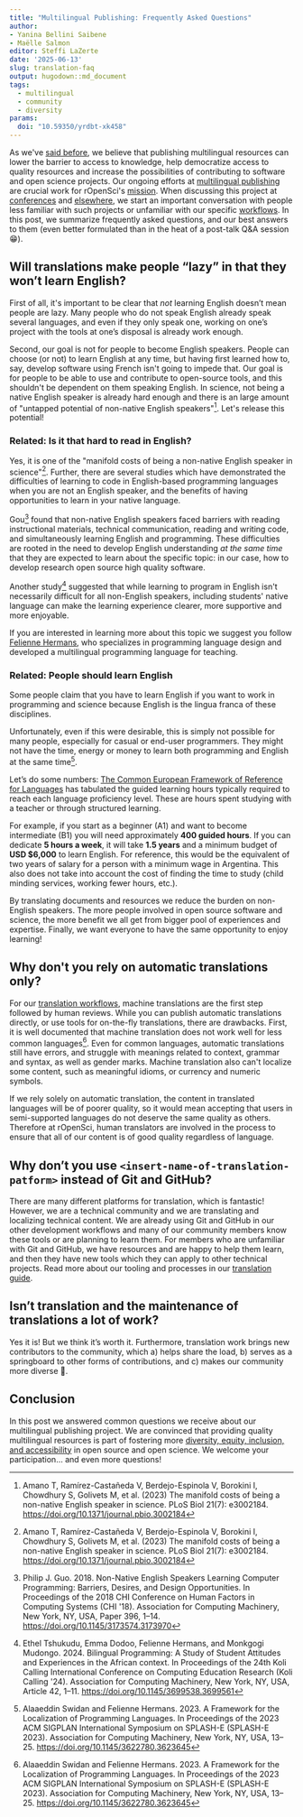 ```yaml
---
title: "Multilingual Publishing: Frequently Asked Questions"
author: 
- Yanina Bellini Saibene
- Maëlle Salmon
editor: Steffi LaZerte
date: '2025-06-13'
slug: translation-faq
output: hugodown::md_document
tags:
  - multilingual
  - community
  - diversity
params:
  doi: "10.59350/yrdbt-xk458"
---
```


As we've [said before](/multilingual-publishing), we believe that publishing multilingual resources can lower the barrier to access to knowledge, help democratize access to quality resources and increase the possibilities of contributing to software and open science projects.
Our ongoing efforts at [multilingual publishing](/multilingual-publishing) are crucial work for rOpenSci's [mission](/about).
When discussing this project at [conferences](/talks-papers/) and [elsewhere](/commcalls/nov2023-multilingual/), we start an important conversation with people less familiar with such projects or unfamiliar with our specific [workflows](https://translationguide.ropensci.org/).
In this post, we summarize frequently asked questions, and our best answers to them (even better formulated than in the heat of a post-talk Q&A session :grin:).

## Will translations make people “lazy” in that they won’t learn English?

First of all, it's important to be clear that *not* learning English doesn’t mean people are lazy. 
Many people who do not speak English already speak several languages, and even if they only speak one, working on one’s project with the tools at one’s disposal is already work enough. 


Second, our goal is not for people to become English speakers. People can choose (or not) to learn English at any time, but having first learned how to, say, develop software using French isn't going to impede that. 
Our goal is for people to be able to use and contribute to open-source tools, and this shouldn't be dependent on them speaking English. In science, not being a native English speaker is already hard enough and there is an large amount of "untapped potential of non-native English speakers"[^amano]. Let's release this potential!

[^amano]: Amano T, Ramírez-Castañeda V, Berdejo-Espinola V, Borokini I, Chowdhury S, Golivets M, et al. (2023) The manifold costs of being a non-native English speaker in science. PLoS Biol 21(7): e3002184. https://doi.org/10.1371/journal.pbio.3002184

### Related: Is it that hard to read in English?

Yes, it is one of the "manifold costs of being a non-native English speaker in science"[^amano].
Further, there are several studies which have demonstrated the difficulties of learning to code in English-based programming languages when you are not an English speaker, and the benefits of having opportunities to learn in your native language.

Gou[^gou] found that non-native English speakers faced barriers with reading instructional materials, technical communication, reading and writing code, and simultaneously learning English and programming. 
These difficulties are rooted in the need to develop English understanding *at the same time* that they are expected to learn about the specific topic: in our case, how to develop research open source high quality software.

Another study[^tshukudu] suggested that while learning to program in English isn't necessarily difficult for all non-English speakers, including students' native language can make the learning experience clearer, more supportive and more enjoyable. 

If you are interested in learning more about this topic we suggest you follow [Felienne Hermans](https://www.felienne.com), who specializes in programming language design and developed a multilingual programming language for teaching. 

[^gou]: Philip J. Guo. 2018. Non-Native English Speakers Learning Computer Programming: Barriers, Desires, and Design Opportunities. In Proceedings of the 2018 CHI Conference on Human Factors in Computing Systems (CHI '18). Association for Computing Machinery, New York, NY, USA, Paper 396, 1–14. https://doi.org/10.1145/3173574.3173970

[^tshukudu]: Ethel Tshukudu, Emma Dodoo, Felienne Hermans, and Monkgogi Mudongo. 2024. Bilingual Programming: A Study of Student Attitudes and Experiences in the African context. In Proceedings of the 24th Koli Calling International Conference on Computing Education Research (Koli Calling '24). Association for Computing Machinery, New York, NY, USA, Article 42, 1–11. https://doi.org/10.1145/3699538.3699561

### Related: People should learn English

Some people claim that you have to learn English if you want to work in programming and science because English is the lingua franca of these disciplines. 

Unfortunately, even if this were desirable, this is simply not possible for many people, especially for casual or end-user programmers. They might not have the time, energy or money to learn both programming and English at the same time[^swidan].

[^swidan]: Alaaeddin Swidan and Felienne Hermans. 2023. A Framework for the Localization of Programming Languages. In Proceedings of the 2023 ACM SIGPLAN International Symposium on SPLASH-E (SPLASH-E 2023). Association for Computing Machinery, New York, NY, USA, 13–25. https://doi.org/10.1145/3622780.3623645

Let’s do some numbers: [The Common European Framework of Reference for Languages](https://www.languagecert.org/en/guided-learning-hours) has tabulated the guided learning hours typically required to reach each language proficiency level. These are hours spent studying with a teacher or through structured learning. 

For example, if you start as a beginner (A1) and want to become intermediate (B1) you will need approximately **400 guided hours**.  If you can dedicate **5 hours a week**, it will take **1.5 years**  and a minimum budget of **USD $6,000** to learn English. For reference, this would be the equivalent of two years of salary for a person with a minimum wage in Argentina. This also does not take into account the cost of finding the time to study (child minding services, working fewer hours, etc.).

By translating documents and resources we reduce the burden on non-English speakers. The more people involved in open source software and science, the more benefit we all get from bigger pool of experiences and expertise.
Finally, we want everyone to have the same opportunity to enjoy learning!

## Why don't you rely on automatic translations only?

For our [translation workflows](https://translationguide.ropensci.org/intro.html#general-aspects-of-the-stage-1-of-the-translation-process), machine translations are the first step followed by human reviews.
While you can publish automatic translations directly, or use tools for on-the-fly translations, there are drawbacks.
First, it is well documented that machine translation does not work well for less common languages[^swidan].
Even for common languages, automatic translations still have errors, and struggle with meanings related to context, grammar and syntax, as well as gender marks. 
Machine translation also can't localize some content, such as meaningful idioms, or currency and numeric symbols.

If we rely solely on automatic translation, the content in translated languages will be of poorer quality, so it would mean accepting that users in semi-supported languages do not deserve the same quality as others. 
Therefore at rOpenSci, human translators are involved in the process to ensure that all of our content is of good quality regardless of language.

## Why don’t you use `<insert-name-of-translation-patform>` instead of Git and GitHub?

There are many different platforms for translation, which is fantastic!
However, we are a technical community and we are translating and localizing technical content. 
We are already using Git and GitHub in our other development workflows and many of our community members know these tools or are planning to learn them. 
For members who are unfamiliar with Git and GitHub, we have resources and are happy to help them learn, and then they have new tools which they can apply to other technical projects.
Read more about our tooling and processes in our [translation guide](https://translationguide.ropensci.org/intro.html#technical-infrastructure-and-workflows).

## Isn’t translation and the maintenance of translations a lot of work?

Yes it is! 
But we think it’s worth it.
Furthermore, translation work brings new contributors to the community, which a) helps share the load, b) serves as a springboard to other forms of contributions, and c) makes our community more diverse 🎉.

## Conclusion

In this post we answered common questions we receive about our multilingual publishing project.
We are convinced that providing quality multilingual resources is part of fostering more [diversity, equity, inclusion, and accessibility](/blog/2025/02/05/no-science-without-deia/) in open source and open science.
We welcome your participation... and even more questions!
